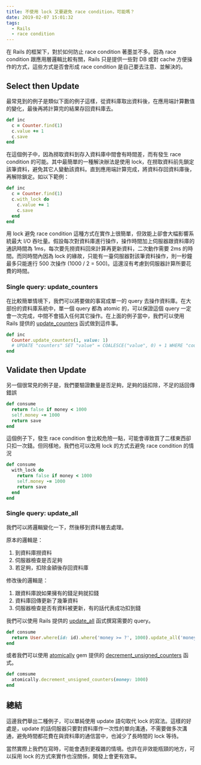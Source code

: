 ```yaml
---
title: 不使用 lock 又要避免 race condition，可能嗎？
date: 2019-02-07 15:01:32
tags:
  - Rails
  - race condition
---
```


在 Rails 的框架下，對於如何防止 race condition 著墨並不多。因為 race condition 跟應用層邏輯比較有關，Rails 只是提供一些對 DB 或對 cache 方便操作的方式，這些方式是否會形成 race condition 是自己要去注意、並解決的。

## Select then Update

最常見到的例子是類似下面的例子這樣，從資料庫取出資料後，在應用端計算數值的變化，最後再將計算完的結果存回資料庫去。

```rb
def inc
  c = Counter.find(1)
  c.value += 1
  c.save
end
```

在這個例子中，因為撈取資料到存入資料庫中間會有時間差，而有發生 race condition 的可能。其中最簡單的一種解決辦法是使用 lock，在撈取資料前先鎖定該筆資料，避免其它人變動該資料。直到應用端計算完成，將資料存回資料庫後，再解除鎖定。如以下範例：

```rb
def inc
  c = Counter.find(1)
  c.with_lock do
    c.value += 1
    c.save
  end
end
```

用 lock 避免 race condition 這種方式在實作上很簡單，但效能上卻會大幅影響系統最大 I/O 吞吐量。假設每次對資料庫進行操作，操作時間加上伺服器跟資料庫的通訊時間為 1ms，每次要先撈資料回來計算再更新資料，二次動作需要 2ms 的時間。而同時間內因為 lock 的緣故，只能有一臺伺服器對該筆資料操作，則一秒鐘最多只能進行 500 次操作 (1000 / 2 = 500)。這還沒有考慮到伺服器計算所要花費的時間。

### Single query: update_counters

在比較簡單情境下，我們可以將要做的事寫成單一的 query 去操作資料庫。在大部份的資料庫系統中，單一個 query 都為 atomic 的，可以保證這個 query 一定會一次完成，中間不會插入任何其它操作。在上面的例子當中，我們可以使用 Rails 提供的 [update_counters](https://api.rubyonrails.org/classes/ActiveRecord/CounterCache/ClassMethods.html#method-i-update_counters) 函式做到這件事。

```rb
def inc
  Counter.update_counters(1, value: 1)
  # UPDATE "counters" SET "value" = COALESCE("value", 0) + 1 WHERE "counters"."id" = 1
end
```

## Validate then Update

另一個很常見的例子是，我們要驗證數量是否足夠，足夠的話扣除，不足的話回傳錯誤

```rb
def consume
  return false if money < 1000
  self.money -= 1000
  return save
end
```

這個例子下，發生 race condition 會比較危險一點，可能會導致買了二樣東西卻只扣一次錢。但同樣地，我們也可以改用 lock 的方式去避免 race condition 的情況

```rb
def consume
  with_lock do
    return false if money < 1000
    self.money -= 1000
    return save
  end
end
```

### Single query: update_all

我們可以將邏輯變化一下，然後移到資料層去處理。

原本的邏輯是：
1. 到資料庫撈資料
2. 伺服器檢查是否足夠
3. 若足夠，扣除金額後存回資料庫

修改後的邏輯是：
1. 跟資料庫說如果擁有的錢足夠就扣錢
2. 資料庫回傳更新了幾筆資料
3. 伺服器檢查是否有資料被更新，有的話代表成功扣到錢

我們可以使用 Rails 提供的 [update_all](https://api.rubyonrails.org/classes/ActiveRecord/Relation.html#method-i-update_all) 函式撰寫需要的 query。
```rb
def consume
  return User.where(id: id).where('money >= ?', 1000).update_all('money = money - ?', 1000) == 1
end
```

或者我們可以使用 [atomically](https://github.com/khiav223577/atomically) gem 提供的 [decrement_unsigned_counters](https://github.com/khiav223577/atomically#decrement_unsigned_counters-counters) 函式。
```rb
def comsume
  atomically.decrement_unsigned_counters(money: 1000)
end
```

## 總結

這邊我們舉出二種例子，可以單純使用 update 語句取代 lock 的寫法。這樣的好處是，update 的話伺服器只要對資料庫作一次性的單向溝通，不需要做多次溝通，避免時間都花費在與資料庫的通信當中，也減少了長時間的 lock 等待。

當然實際上我們在寫時，可能會遇到更複雜的情境。也許在非效能瓶頸的地方，可以採用 lock 的方式來實作也沒關係，開發上會更有效率。


